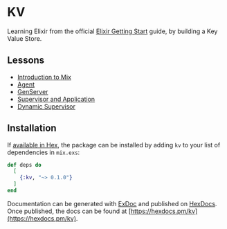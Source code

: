 # KV

Learning Elixir from the official [Elixir Getting Start](https://elixir-lang.org/getting-started/mix-otp/introduction-to-mix.html) guide, by building a Key Value Store.

## Lessons

* [Introduction to Mix](https://elixir-lang.org/getting-started/mix-otp/introduction-to-mix.html)
* [Agent](https://elixir-lang.org/getting-started/mix-otp/agent.html)
* [GenServer](https://elixir-lang.org/getting-started/mix-otp/genserver.html)
* [Supervisor and Application](https://elixir-lang.org/getting-started/mix-otp/supervisor-and-application.html)
* [Dynamic Supervisor](https://elixir-lang.org/getting-started/mix-otp/dynamic-supervisor.html)


## Installation

If [available in Hex](https://hex.pm/docs/publish), the package can be installed
by adding `kv` to your list of dependencies in `mix.exs`:

```elixir
def deps do
  [
    {:kv, "~> 0.1.0"}
  ]
end
```

Documentation can be generated with [ExDoc](https://github.com/elixir-lang/ex_doc)
and published on [HexDocs](https://hexdocs.pm). Once published, the docs can
be found at [https://hexdocs.pm/kv](https://hexdocs.pm/kv).

